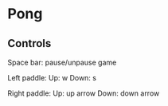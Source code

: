 # Pong

## Controls

Space bar: pause/unpause game

Left paddle:
Up: w
Down: s

Right paddle:
Up: up arrow
Down: down arrow
